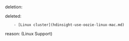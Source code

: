 deletion:

deleted:

		- [Linux cluster](hdinsight-use-oozie-linux-mac.md)

reason: (Linux Support)

